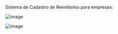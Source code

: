 Sistema de Cadastro de Reembolso para empresas:

![image](https://github.com/user-attachments/assets/b6730fd1-2948-4911-ada2-e2712dd25dd6)

![image](https://github.com/user-attachments/assets/c32506a1-7334-4929-9a0e-21807a7156d6)

